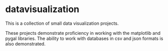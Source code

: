 # datavisualization

This is a collection of small data visualization projects.

These projects demonstrate proficiency in working with the matplotlib and pygal libraries. The ability to work with databases in csv and json formats is also demonstrated.
